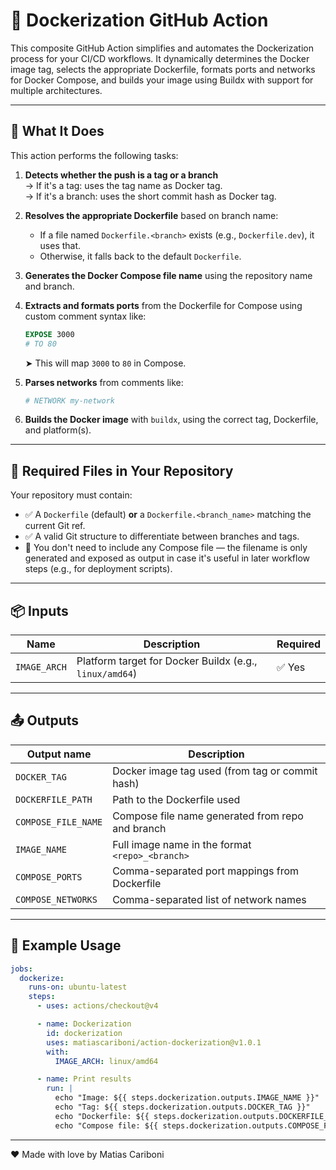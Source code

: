 # 🚀 Dockerization GitHub Action

This composite GitHub Action simplifies and automates the Dockerization process for your CI/CD workflows. It dynamically determines the Docker image tag, selects the appropriate Dockerfile, formats ports and networks for Docker Compose, and builds your image using Buildx with support for multiple architectures.

---

## 🔧 What It Does

This action performs the following tasks:

1. **Detects whether the push is a tag or a branch**\
   → If it's a tag: uses the tag name as Docker tag.\
   → If it's a branch: uses the short commit hash as Docker tag.

2. **Resolves the appropriate Dockerfile** based on branch name:

   - If a file named `Dockerfile.<branch>` exists (e.g., `Dockerfile.dev`), it uses that.
   - Otherwise, it falls back to the default `Dockerfile`.

3. **Generates the Docker Compose file name** using the repository name and branch.

4. **Extracts and formats ports** from the Dockerfile for Compose using custom comment syntax like:

   ```Dockerfile
   EXPOSE 3000
   # TO 80
   ```

   ➤ This will map `3000` to `80` in Compose.

5. **Parses networks** from comments like:

   ```Dockerfile
   # NETWORK my-network
   ```

6. **Builds the Docker image** with `buildx`, using the correct tag, Dockerfile, and platform(s).

---

## 📁 Required Files in Your Repository

Your repository must contain:

- ✅ A `Dockerfile` (default) **or** a `Dockerfile.<branch_name>` matching the current Git ref.
- ✅ A valid Git structure to differentiate between branches and tags.
- 🔄 You don't need to include any Compose file — the filename is only generated and exposed as output in case it's useful in later workflow steps (e.g., for deployment scripts).

---

## 📦 Inputs

| Name         | Description                                             | Required |
| ------------ | ------------------------------------------------------- | -------- |
| `IMAGE_ARCH` | Platform target for Docker Buildx (e.g., `linux/amd64`) | ✅ Yes    |

---

## 📤 Outputs

| Output name         | Description                                      |
| ------------------- | ------------------------------------------------ |
| `DOCKER_TAG`        | Docker image tag used (from tag or commit hash)  |
| `DOCKERFILE_PATH`   | Path to the Dockerfile used                      |
| `COMPOSE_FILE_NAME` | Compose file name generated from repo and branch |
| `IMAGE_NAME`        | Full image name in the format `<repo>_<branch>`  |
| `COMPOSE_PORTS`     | Comma-separated port mappings from Dockerfile    |
| `COMPOSE_NETWORKS`  | Comma-separated list of network names            |

---

## 🧪 Example Usage

```yaml
jobs:
  dockerize:
    runs-on: ubuntu-latest
    steps:
      - uses: actions/checkout@v4

      - name: Dockerization
        id: dockerization
        uses: matiascariboni/action-dockerization@v1.0.1
        with:
          IMAGE_ARCH: linux/amd64

      - name: Print results
        run: |
          echo "Image: ${{ steps.dockerization.outputs.IMAGE_NAME }}"
          echo "Tag: ${{ steps.dockerization.outputs.DOCKER_TAG }}"
          echo "Dockerfile: ${{ steps.dockerization.outputs.DOCKERFILE_PATH }}"
          echo "Compose file: ${{ steps.dockerization.outputs.COMPOSE_FILE_NAME }}"
```

---

❤️ Made with love by Matias Cariboni

